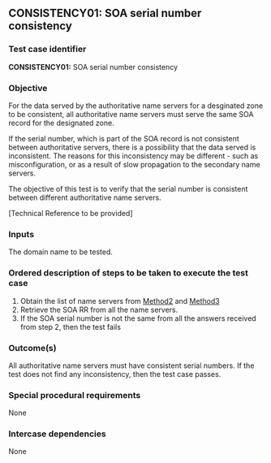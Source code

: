 ## CONSISTENCY01: SOA serial number consistency

### Test case identifier

**CONSISTENCY01:** SOA serial number consistency

### Objective

For the data served by the authoritative name servers for a desginated zone
to be consistent, all authoritative name servers must serve the same SOA
record for the designated zone.   

If the serial number, which is part of the SOA record is not consistent
between authoritative servers, there is a possibility that the data served
is inconsistent. The reasons for this inconsistency may be different - such
as misconfiguration, or as a result of slow propagation to the secondary
name servers.

The objective of this test is to verify that the serial number is consistent
between different authoritative name servers.

[Technical Reference to be provided]

### Inputs

The domain name to be tested.

### Ordered description of steps to be taken to execute the test case

1. Obtain the list of name servers from [Method2](../Methods.md) and
   [Method3](../Methods.md)
2. Retrieve the SOA RR from all the name servers. 
3. If the SOA serial number is not the same from all the answers received
   from step 2, then the test fails

### Outcome(s)

All authoritative name servers must have consistent serial numbers. If the
test does not find any inconsistency, then the test case passes.

### Special procedural requirements	

None

### Intercase dependencies

None
